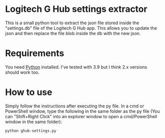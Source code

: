 # Logitech G Hub settings extractor
This is a small python tool to extract the json file stored inside the "settings.db" file of the Logitech G Hub app. This allows you to update the json and then replace the file blob inside the db with the new json.
# Requirements
You need [Python](https://www.python.org/downloads/) installed. I've tested with 3.9 but I think 2.x versions should work too.
# How to use
Simply follow the instructions after executing the py file.
In a cmd or PowerShell window, type the following in the same folder as the py file (You can "Shift+Right Click" into an explorer window to open a cmd/PowerShell window in the same folder):
```
python ghub-settings.py
```
